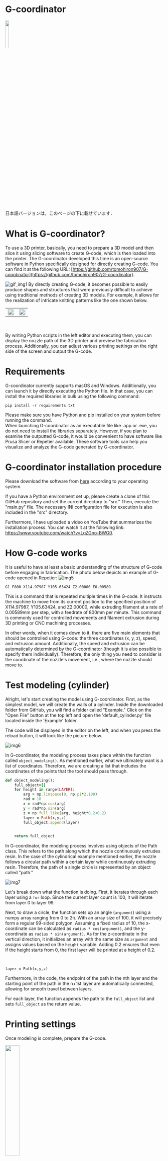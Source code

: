 

# G-coordinator
<img src="img/G-coordinator.png" width="15%">
<br>
<br>
日本語バージョンは，このページの下に載せています．

# What is G-coordinator?
To use a 3D printer, basically, you need to prepare a 3D model and then slice it using slicing software to create G-code, which is then loaded into the printer. The G-coordinator developed this time is an open-source software in Python specifically designed for directly creating G-code. You can find it at the following URL: [https://github.com/tomohiron907/G-coordinator](https://github.com/tomohiron907/G-coordinator).

![gif_img1](img/modeling.gif)
By directly creating G-code, it becomes possible to easily produce shapes and structures that were previously difficult to achieve using traditional methods of creating 3D models. For example, it allows for the realization of intricate knitting patterns like the one shown below.



<table>
  <tr>
    <td><img src="img/printted_thing.jpg" width="100%"></td>
    <td><img src="img/wave_tray.JPG" width="100%"></td>

    
  </tr>
</table>


<br>



<br>
By writing Python scripts in the left editor and executing them, you can display the nozzle path of the 3D printer and preview the fabrication process. Additionally, you can adjust various printing settings on the right side of the screen and output the G-code.



# Requirements
G-coordinator currently supports macOS and Windows. Additionally, you can launch it by directly executing the Python file. In that case, you can install the required libraries in bulk using the following command:

```
pip install -r requirements.txt
```

Please make sure you have Python and pip installed on your system before running the command.
<br>
When launching G-coordinator as an executable file like .app or .exe, you do not need to install the libraries separately. However, if you plan to examine the outputted G-code, it would be convenient to have software like Prusa Slicer or Repetier available. These software tools can help you visualize and analyze the G-code generated by G-coordinator.

# G-coordinator installation procedure
Please download the software from [here](https://github.com/tomohiron907/G-coordinator/releases) according to your operating system.

If you have a Python environment set up, please create a clone of this GitHub repository and set the current directory to "src." Then, execute the "main.py" file. The necessary INI configuration file for execution is also included in the "src" directory.

Furthermore, I have uploaded a video on YouTube that summarizes the installation process. You can watch it at the following link: https://www.youtube.com/watch?v=LqZGno-BWG0.
# How G-code works

It is useful to have at least a basic understanding of the structure of G-code before engaging in fabrication. The photo below depicts an example of G-code opened in Repetier:
![img5](img/reptier.png)


```G1 F800 X114.97987 Y105.63424 Z2.00000 E0.00589```

This is a command that is repeated multiple times in the G-code. It instructs the machine to move from its current position to the specified position of X114.97987, Y105.63424, and Z2.00000, while extruding filament at a rate of 0.00589mm per step, with a feedrate of 800mm per minute. This command is commonly used for controlled movements and filament extrusion during 3D printing or CNC machining processes.

In other words, when it comes down to it, there are five main elements that should be controlled using G-code: the three coordinates (x, y, z), speed, and extrusion amount. Additionally, the speed and extrusion can be automatically determined by the G-coordinator (though it is also possible to specify them individually). Therefore, the only thing you need to consider is the coordinate of the nozzle's movement, i.e., where the nozzle should move to.

# Test modeling (cylinder)
Alright, let's start creating the model using G-coordinator. First, as the simplest model, we will create the walls of a cylinder. Inside the downloaded folder from GitHub, you will find a folder called "Example." Click on the "Open File" button at the top left and open the 'default_cylinder.py' file located inside the 'Example' folder.

The code will be displayed in the editor on the left, and when you press the reload button, it will look like the picture below.

![img6](img/test_modeling.png)

In G-coordinator, the modeling process takes place within the function called `object_modeling()`. As mentioned earlier, what we ultimately want is a list of coordinates. Therefore, we are creating a list that includes the coordinates of the points that the tool should pass through.


```ruby
def object_modeling():
    full_object=[]
    for height in range(LAYER):
        arg = np.linspace(0, np.pi*2,100)
        rad = 10
        x = rad*np.cos(arg)
        y = rad*np.sin(arg)
        z = np.full_like(arg, height*0.2+0.2)
        layer = Path(x,y,z)
        full_object.append(layer)
            

    return full_object
```


In G-coordinator, the modeling process involves using objects of the Path class. This refers to the path along which the nozzle continuously extrudes resin. In the case of the cylindrical example mentioned earlier, the nozzle follows a circular path within a certain layer while continuously extruding resin. Therefore, the path of a single circle is represented by an object called "path."

![img7](img/nozzle_path.png)


Let's break down what the function is doing. First, it iterates through each layer using a `for` loop. Since the current layer count is 100, it will iterate from layer 0 to layer 99.

Next, to draw a circle, the function sets up an angle (`argument`) using a numpy array ranging from 0 to 2π. With an array size of 100, it will precisely form a regular 99-sided polygon. Assuming a fixed radius of 10, the x-coordinate can be calculated as `radius * cos(argument)`, and the y-coordinate as `radius * sin(argument)`. As for the z-coordinate in the vertical direction, it initializes an array with the same size as `argument` and assigns values based on the `height` variable. Adding 0.2 ensures that even if the height starts from 0, the first layer will be printed at a height of 0.2.

<br>

```layer = Path(x,y,z)```


Furthermore, in the code, the endpoint of the path in the nth layer and the starting point of the path in the n+1st layer are automatically connected, allowing for smooth travel between layers.

For each layer, the function appends the path to the `full_object` list and sets `full_object` as the return value. 

# Printing settings

Once modeling is complete, prepare the G-code.

<img src = "img/print_settings.png" width  = 30%>

At the current stage, the available printing settings are limited to the essential parameters. As the names suggest, `nozzle_diameter` refers to the diameter of the nozzle, and `layer_height` corresponds to the height of each layer.

If you click on the "Machine Settings" button at the top, a window will appear where you can adjust the hardware settings of the 3D printer.

<img src = "img/machine_settings.png" width  = 30%>

 In this section, you have the option to select the kinematics for your 3D printer. Generally, for most printers, you would choose the "Cartesian" option, which supports the three axes (x, y, z).

However, there are additional options available to support specific types of 3D printers:

1. "Nozzle Tilt": This option is for printers that have a robotic arm or a hexapod-like structure and require G-code specifically designed for these types of printers.

2. "Bed Tilt": This option is for printers with a bed that can tilt, similar to a machining center.

3. "Bed Rotate": This option is for printers with a rotating bed.

These options cater to printers with specialized kinematics beyond the standard Cartesian configuration.

One important thing to note is the "Origin" setting. In most standard 3D printers, the origin is set at the front-left corner of the bed. However, in G-coordinator, the origin is set at the center of the bed to simplify the mathematical expressions used in modeling.
<br>
For example, if your printer bed is 210mm x 210mm in size, the origin is set at the center, which is 105mm in both the X and Y directions.
<br>
In G-coordinator, coordinates entered as (10, -20) would be converted and recorded as (115, 85) in the actual G-code, considering the shifted origin.

Another setting available is the "Speed" option. The default value represents the print speed when no specific speed is set. However, if you specify the speed in detail within the editor, that value will take precedence.

The same applies to the "Extrusion Multiplier" option. If you define a specific value within the editor, it will override the default setting.

In the "Travel Option" section, you can configure options for retraction and Z-hop during travel movements.

The "Extrusion Multiplier" setting allows you to determine a coefficient to scale the extrusion amount (E value).

# Export G-code
When ready, press the Gcode Export button.

<img src = "img/gcode_export_window.png" width  = 50%>

In this window, only the first 1000 lines of the generated G-code are displayed. However, when you click the "Save" button, the entire G-code will be saved.
<br>
<br>
When saving the G-code, make sure to enter the name with the extension. The format should be "{name}.gcode" for proper file saving.


<br>

# Lastly

Using G-coordinator requires a combination of coding, mathematics, and an interest in 3D printing. Given that this combination may not be common among individuals, it can be challenging for people to start creating designs from scratch. As a result, the user base for G-coordinator may be limited.
<br><br>
To foster community engagement and encourage more users, it would be beneficial for individuals to actively tweet about their experiences using G-coordinator and share their creations or modifications under the hashtag #Gcoordinator (without a hyphen). This can help in promoting community interaction and participation.

# Works
<a id="works-anchor"></a>


<table>
  <tr>
    <td><img src="img/works/sin_wall.jpg" width="100%"></td>
    <td><img src="img/works/gyroid_coaster.jpg" width="100%"></td>
    <td><img src="img/works/clock.jpg" width="100%"></td>
  </tr>
  <tr>
    <td><img src="img/works/light_fixture.jpg" width="100%"></td>
    <td colspan="2"><img src="img/works/wave_wall.gif" width="100%"></td>
  </tr>
  <tr>
    <td><img src="img/works/wave_cup.jpg" width="100%"></td>
    <td><img src="img/works/wave_bottle_2.jpg" width="100%"></td>
    <td><img src="img/works/wave_wall_1.jpg" width="100%"></td>
  </tr>
  <tr>
    <td><img src="img/works/wave_tray_1.jpg" width="100%"></td>
    <td><img src="img/works/envelope_2.jpg" width="100%"></td>
    <td><img src="img/works/wave_cup_2.jpg" width="100%"></td>

  </tr>

  <tr>
    <td colspan="3"><img src="img/works/audrey_2.jpg" width="100%"></td>
  </tr>
  <tr>
    <td><img src="img/works/envelope_1.jpg" width="100%"></td>
    <td><img src="img/works/others.jpg" width="100%"></td>
    <td><img src="img/works/audrey.jpg" width="100%"></td>
  </tr>
  <tr>
    <td><img src="img/works/lissajous_1.jpg" width="100%"></td>
    <td><img src="img/works/gyroid_wall.jpg" width="100%"></td>
    <td><img src="img/works/light_cup.jpg" width="100%"></td>
  </tr>
</table>



<br>
<br>

---
<br>
<br>

# G-coordinatorとは？
3Dプリンタを使用するためには，基本的には3Dモデルを用意し，それをスライスソフトにかけてG-codeを作成してプリンタに読み込ませる必要があります．今回開発したG-coordinatorはpythonで直接G-codeを作成するためのオープンソースフトウェアです．(URL:https://github.com/tomohiron907/G-coordinator)

![gif_img1](img/modeling.gif)

<br>

直接G-codeを作成することにより，従来の3Dモデルを作成する方法では実現が困難であった形状や造形を，容易に作り出すことができます．例えば，下のような編み形状を実現できます．

<table>
  <tr>
    <td><img src="img/printted_thing.jpg" width="100%"></td>
    <td><img src="img/wave_tray.JPG" width="100%"></td>

    
  </tr>
</table>


<br>
RhinocerosのGrasshopperではビジュアルプログラミングにて同様のことは可能ですが，G-coordinatorではそれをpythonで実現します．

<br>
左側のエディタにpythonスクリプトを描き，それを実行することにより，3Dプリンタのノズルパスが表示され造形のプレビューが確認できます．また，画面の左側で各種印刷設定を調整し，G-codeを出力することができます．

<br>


# 必要事項
G-coordinatorは現在，macOSとWindowsに対応しています．
また，pythonファイルを直接実行することでも起動できます．
その場合には，以下のコマンドでライブラリを一括インストールできます．
```
pip install -r requirements.txt
```
.appや.exeなどの実行ファイルとしてG-coordinatorを起動した場合にはライブラリのインストールは必要ありません．
出力されたG-codeを確認するために，Prusa slicerやReptierなどのソフトがあれば便利です．


# G-coordinatorのインストール
[ここ](https://github.com/tomohiron907/G-coordinator/releases)から，お使いのOSにあったものをダウンロードしてください．


python環境が整っている場合には，このgithubリポジトリのクローンを作成し，<span style="color: Crimson; ">カレントディレクトリをsrcにして，</span>main.pyを実行してください．実行に必要なini設定ファイルもsrcの中に入っているからです．

また，インストール手順をまとめた動画もyoutube にアップしています．
https://www.youtube.com/watch?v=LqZGno-BWG0


# G-codeの仕組み

造形の前に，G-codeの構造を簡単にでも把握しておくことは，今後，造形を行う上でも有用です．下の写真は，repetierでG-codeを開いたものです

![img5](img/reptier.png)


<br>

基本的には，
```G1 F800 X114.97987 Y105.63424 Z2.00000 E0.00589```
こういった行が大量に繰り返されています．
これは，現在の位置からX114.97987 Y105.63424 Z2.00000の位置まで，分速800ｍｍで移動しながら，フィラメントを0.00589mm押し出すという命令です．

つまり，突き詰めれば，G-codeで制御すべき要素は，座標(x, y, z)の三要素とスピード，押し出し量の計５つです．さらに，スピードと，押し出しはG-coordinator から自動で決定できる（もちろん細かく個別に指定することも可能）なので，考えるべきは，どの位置にノズルが動くかという座標のみで良いです．

# テスト造形（円柱）
では，いよいよ，G-coordinatorで造形をしていきましょう．まずは，最も簡単なモデルとして，円柱の壁を作ります．
githubからダウンロードしたフォルダの中に，Exampleというフォルダがあります．左上のopen fileを押してexampleの中の’default_cylinder.py'を開いてください．

左のエディタにコードが表示され，reloadボタンを押すと，以下の写真のようになります．

![img6](img/test_modeling.png)

<br>

G-coordinator では，object_modeling()という関数の中でモデリングを行います．先ほど述べた通り，最終的に欲しいものは，座標のリストです．なので，通るべき点の座標を含んだlistを作成しています．



<br>

```ruby
def object_modeling():
    full_object=[]
    for height in range(LAYER):
        arg = np.linspace(0, np.pi*2,100)
        rad = 10
        x = rad*np.cos(arg)
        y = rad*np.sin(arg)
        z = np.full_like(arg, height*0.2+0.2)
        layer = Path(x,y,z)
        full_object.append(layer)
            

    return full_object
```
<br>

G-coordinatorの中では，Pathクラスのオブジェクトをモデリングに使用します。
これは，ノズルが樹脂を絶え間なく出し続ける経路のことを指しています。つまり，上の円柱の例では，ノズルは，ある層において，樹脂を出し続けながら，円を描くので一つの円の経路がpathというオブジェクトです．

<br>

![img7](img/nozzle_path.png)

<br>
関数内で何をしているかについてです．
まず，for文で各レイヤーについて繰り返しをしています．現在のレイヤー数は100なので，0層目から99層目まで繰り返されるイメージです．

<br>
次に，円を描くために，角度（argument)をnumpy arrayで0から2πの範囲で設定しています．要素数は100としているため，正確には，正99角形が造形されます．
半径は10で固定すると，
x座標は，

```半径×cos(arg)```
y座標は，
```半径×sin(arg)```
より計算できます．
高さ方向のz座標に関しては，argと同じ要素数のarrayをheightに応じて値を初期化しています．0.2を足しているのは，heightが0から始まっても，第一層目は高さ0.2の場所に印刷して欲しいからです．

```layer = Path(x,y,z)```

<br>
なお，n段目のPathの終点とn+1段目のPathの始点とは，自動でトラベルするようになっています．
そして，各レイヤーごとに，full_objectのlist にPathを追加し，full_objectを返り値として設定しています．

<br>

# 印刷設定

造形が完了すれば，G-codeの準備をします．

<img src = "img/print_settings.png" width  = 30%>

現段階では，そこまで，複雑な印刷設定ができないです．最低限の設定項目のみです．
読んで字のごとくですが，nozzle_daimeterはノズル径，layer_heightはレイヤーの高さです．

一番上のmachine settingsのボタンを押すと，3Dプリンタのハードウェア設定のウィンドウが出てきます．

<br>
<img src = "img/machine_settings.png" width  = 30%>

ここでは，kinematicsを選択することが可能です．一般的には3軸x, y, zのCartesianの項目を選択してください．ここでは，他に，
- ロボットアーム型やHexaといった3Dプリンタ用のGcodeをサポートするために，Nozzle Tilt
- マシニングセンタのようなベッドが傾く3Dプリンタ用にBed Tilt
- ベッドが回転する3Dプリンタに用にBed Rotate

がサポートされています。

<br>
少し注意の必要なのは，Origin の項目です．一般の3Dプリンタでは，原点をベッドの左手前に設定していますが，G-coordinatorでは，造形の数式を簡単に書くために，原点をベッドの中央に設定しています．
自分の今使用している3Dプリンタのベッドが210mm×210mmなので，その中心の105mm を原点と設定しています．

<br>
G-coordinator上で(10,-20)の座標が，G-code上では(115, 85)に変換されて記録されるイメージです．

<br>
他には，スピードの項目も設けています．ここでのプリントスピードは，何も設定しなかった場合のデフォルト値であり，エディタで細かくスピードを指定した場合には，そちらが優先されます．これは，一番下の項目のExtrusion_multiplierでも同様です．

<br>
travel_optionでは，リトラクションの有無とｚホップの設定が可能です．

<br>
extrusion_multiplier では，押し出し量（E値）に掛ける係数を決定できます．


# G-codeの出力

準備が整ったら，Export Gcodeボタンを押してください

<img src = "img/gcode_export_window.png" width  = 50%>

このウィンドウでは，G-code作成したG-codeの最初の１０００行だけが表示されています。もちろん，保存ボタンを押して保存されるのはG-code全体です．また，Gーcodeを保存するときに，名前は，{名前}.gcodeと、拡張子まで入力する必要があります。

<br>

# 最後に

G-coodinatorを使うにあたり，造形のためのコードや数学と3Dプリンタの両方に興味のある人が少ないこともあり，なかなか自分で1から造形をおこなうのは難しく，ユーザも限られてしまいます．そこで，G-coordinatorで造形をおこなったり，改造して印刷をおこなったりしたものを積極的に　#Gcoordinator（ハイフンなしに注意）でツイートしてもらえると，よりコミュニティの活性化につながると思っています．

# 作品
<table>
  <tr>
    <td><img src="img/works/sin_wall.jpg" width="100%"></td>
    <td><img src="img/works/gyroid_coaster.jpg" width="100%"></td>
    <td><img src="img/works/clock.jpg" width="100%"></td>
  </tr>
  <tr>
    <td><img src="img/works/light_fixture.jpg" width="100%"></td>
    <td colspan="2"><img src="img/works/wave_wall.gif" width="100%"></td>
  </tr>
  <tr>
    <td><img src="img/works/wave_cup.jpg" width="100%"></td>
    <td><img src="img/works/wave_bottle_2.jpg" width="100%"></td>
    <td><img src="img/works/wave_wall_1.jpg" width="100%"></td>
  </tr>
  <tr>
    <td><img src="img/works/wave_tray_1.jpg" width="100%"></td>
    <td><img src="img/works/envelope_2.jpg" width="100%"></td>
    <td><img src="img/works/wave_cup_2.jpg" width="100%"></td>

  </tr>

  <tr>
    <td colspan="3"><img src="img/works/audrey_2.jpg" width="100%"></td>
  </tr>
  <tr>
    <td><img src="img/works/envelope_1.jpg" width="100%"></td>
    <td><img src="img/works/others.jpg" width="100%"></td>
    <td><img src="img/works/audrey.jpg" width="100%"></td>
  </tr>
  <tr>
    <td><img src="img/works/lissajous_1.jpg" width="100%"></td>
    <td><img src="img/works/gyroid_wall.jpg" width="100%"></td>
    <td><img src="img/works/light_cup.jpg" width="100%"></td>
  </tr>
</table>